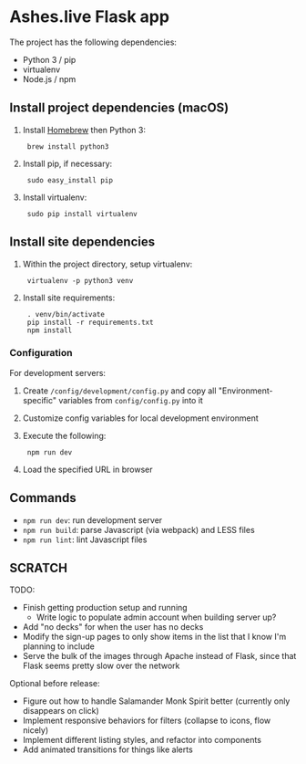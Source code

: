 # Ashes.live Flask app

The project has the following dependencies:

* Python 3 / pip
* virtualenv
* Node.js / npm

## Install project dependencies (macOS)

1. Install [Homebrew](https://brew.sh/) then Python 3:

        brew install python3

2. Install pip, if necessary:

        sudo easy_install pip

3. Install virtualenv:

        sudo pip install virtualenv

## Install site dependencies

1. Within the project directory, setup virtualenv:

        virtualenv -p python3 venv

2. Install site requirements:

        . venv/bin/activate
        pip install -r requirements.txt
        npm install

### Configuration

For development servers:

1. Create `/config/development/config.py` and copy all "Environment-specific" variables from `config/config.py` into it
2. Customize config variables for local development environment
3. Execute the following:

        npm run dev
4. Load the specified URL in browser

## Commands

* `npm run dev`: run development server
* `npm run build`: parse Javascript (via webpack) and LESS files
* `npm run lint`: lint Javascript files

## SCRATCH

TODO:

* Finish getting production setup and running
    * Write logic to populate admin account when building server up?
* Add "no decks" for when the user has no decks
* Modify the sign-up pages to only show items in the list that I know I'm planning to include
* Serve the bulk of the images through Apache instead of Flask, since that Flask seems pretty slow over the network

Optional before release:

* Figure out how to handle Salamander Monk Spirit better (currently only disappears on click)
* Implement responsive behaviors for filters (collapse to icons, flow nicely)
* Implement different listing styles, and refactor into components
* Add animated transitions for things like alerts
